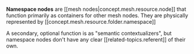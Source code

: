 
**Namespace nodes** are [[mesh nodes|concept.mesh.resource.node]] that function primarily as containers for other mesh nodes. They are physically represented by [[concept.mesh.resource.folder.namespace]]

A secondary, optional function is as "semantic contextualizers", but namespace nodes don't have any clear [[related-topics.referent]] of their own. 